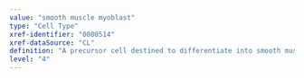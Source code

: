 ```yaml
---
value: "smooth muscle myoblast"
type: "Cell Type"
xref-identifier: "0000514"
xref-dataSource: "CL"
definition: "A precursor cell destined to differentiate into smooth muscle myocytes."
level: "4"
---
```

